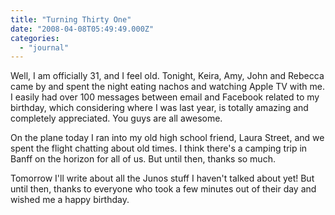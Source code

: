 ```yaml
---
title: "Turning Thirty One"
date: "2008-04-08T05:49:49.000Z"
categories: 
  - "journal"
---
```


Well, I am officially 31, and I feel old. Tonight, Keira, Amy, John and Rebecca came by and spent the night eating nachos and watching Apple TV with me. I easily had over 100 messages between email and Facebook related to my birthday, which considering where I was last year, is totally amazing and completely appreciated. You guys are all awesome.

On the plane today I ran into my old high school friend, Laura Street, and we spent the flight chatting about old times. I think there's a camping trip in Banff on the horizon for all of us. But until then, thanks so much.

Tomorrow I'll write about all the Junos stuff I haven't talked about yet! But until then, thanks to everyone who took a few minutes out of their day and wished me a happy birthday.
